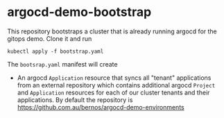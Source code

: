 # argocd-demo-bootstrap

This repository bootstraps a cluster that is already running argocd for the gitops demo. Clone it and run

```
kubectl apply -f bootstrap.yaml
```

The `bootsrap.yaml` manifest will create
- An argocd `Application` resource that syncs all "tenant" applications from an external repository which contains additional argocd `Project` and `Application` resources for each of our cluster tenants and their applications. By default the repository is https://github.com.au/bernos/argocd-demo-environments
